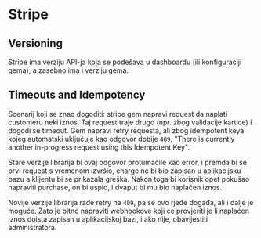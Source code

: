 # Stripe

## Versioning

Stripe ima verziju API-ja koja se podešava u dashboardu (ili konfiguraciji gema), a zasebno ima i verziju gema.

## Timeouts and Idempotency

Scenarij koji se znao dogoditi: stripe gem napravi request da naplati customeru neki iznos. Taj request traje drugo (npr. zbog validacije kartice) i dogodi se timeout. Gem napravi retry requesta, ali zbog idempotent keya kojeg automatski uključuje kao odgovor dobije `409`, "There is currently another in-progress request using this Idempotent Key".

Stare verzije librarija bi ovaj odgovor protumačile kao error, i premda bi se prvi request s vremenom izvršio, charge ne bi bio zapisan u aplikacijsku bazu a klijentu bi se prikazala greška. Nakon toga bi korisnik opet pokušao napraviti purchase, on bi uspio, i dvaput bi mu bio naplaćen iznos.

Novije verzije librarija rade retry na `409`, pa se ovo rjeđe događa, ali i dalje je moguće. Zato je bitno napraviti webhookove koji će provjeriti je li naplaćen iznos doista zapisan u aplikacijskoj bazi, i ako nije, obavijestiti administratora.
